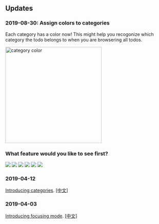 ## Updates

### 2019-08-30: Assign colors to categories

Each category has a color now! This might help you recogonize which category the todo belongs to when you are browsering all todos.

<img src="https://raw.githubusercontent.com/timqian/images/master/20190830151632.gif" alt="category color" height="300">

### What feature would you like to see first?

[![](https://api.gh-polls.com/poll/01DKGPHBTAMR67XXDKPTPFB8PG/see%20finished%20todos%20by%20clicking%20todo%20list%20title)](https://api.gh-polls.com/poll/01DKGPHBTAMR67XXDKPTPFB8PG/see%20finished%20todos%20by%20clicking%20todo%20list%20title/vote)
[![](https://api.gh-polls.com/poll/01DKGPHBTAMR67XXDKPTPFB8PG/todos%20today%20tab%20to%20plan%20for%20today's%20work)](https://api.gh-polls.com/poll/01DKGPHBTAMR67XXDKPTPFB8PG/todos%20today%20tab%20to%20plan%20for%20today's%20work/vote)
[![](https://api.gh-polls.com/poll/01DKGPHBTAMR67XXDKPTPFB8PG/more%20detailed%20working%20status%20analysis)](https://api.gh-polls.com/poll/01DKGPHBTAMR67XXDKPTPFB8PG/more%20detailed%20working%20status%20analysis/vote)
[![](https://api.gh-polls.com/poll/01DKGPHBTAMR67XXDKPTPFB8PG/reorder%20categories)](https://api.gh-polls.com/poll/01DKGPHBTAMR67XXDKPTPFB8PG/reorder%20categories/vote)
[![](https://api.gh-polls.com/poll/01DKGPHBTAMR67XXDKPTPFB8PG/%20sync%20to%20cloud%28patron%20only%29)](https://api.gh-polls.com/poll/01DKGPHBTAMR67XXDKPTPFB8PG/%20sync%20to%20cloud%28patron%20only%29/vote)
[![](https://api.gh-polls.com/poll/01DKGPHBTAMR67XXDKPTPFB8PG/customize%20tomato%20time)](https://api.gh-polls.com/poll/01DKGPHBTAMR67XXDKPTPFB8PG/customize%20tomato%20time/vote)

### 2019-04-12

[Introducing categories](./categories-feature.md). [[中文]](./categories-feature-cn.md)

### 2019-04-03

[Introducing focusing mode](./stay_focus_when_doing_tomato.md). [[中文]](./stay_focus_when_doing_tomato-cn.md)
